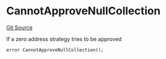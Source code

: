 # CannotApproveNullCollection
[Git Source](https://github.com/FloorDAO/floor-v2/blob/fce0c6edadd90eef36eb24d13cfb5b386eeb9d00/src/contracts/collections/CollectionRegistry.sol)

If a zero address strategy tries to be approved


```solidity
error CannotApproveNullCollection();
```

